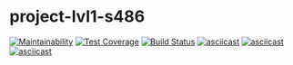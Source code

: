 # project-lvl1-s486
[![Maintainability](https://api.codeclimate.com/v1/badges/485b1377dfe48e14b58a/maintainability)](https://codeclimate.com/github/Vokvorob/project-lvl1-s486/maintainability)
[![Test Coverage](https://api.codeclimate.com/v1/badges/485b1377dfe48e14b58a/test_coverage)](https://codeclimate.com/github/Vokvorob/project-lvl1-s486/test_coverage)
[![Build Status](https://travis-ci.com/Vokvorob/project-lvl1-s486.svg?branch=master)](https://travis-ci.com/Vokvorob/project-lvl1-s486)
[![asciicast](https://asciinema.org/a/Z0PmPptiKO0kIIT8sM3eZ3rjm.svg)](https://asciinema.org/a/Z0PmPptiKO0kIIT8sM3eZ3rjm?autoplay=1)
[![asciicast](https://asciinema.org/a/v0Ff89BZuJ9KHPb2yHU4DaDnH.svg)](https://asciinema.org/a/v0Ff89BZuJ9KHPb2yHU4DaDnH?autoplay=1)
[![asciicast](https://asciinema.org/a/BIP0nYrJ6j1zgT1UiLWXSRse.svg)](https://asciinema.org/a/BIP0nYrJ6j1zgT1UiLWXSRse?autoplay=1)